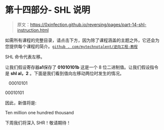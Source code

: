 # 第十四部分- SHL 说明

> 原文：<https://0xinfection.github.io/reversing/pages/part-14-shl-instruction.html>

如需所有课程的完整目录，请点击下方，因为除了课程涵盖的主题之外，它还会为您提供每个课程的简介。[`github . com/mytechnotalent/逆向工程-教程`](https://github.com/mytechnotalent/Reverse-Engineering-Tutorial)

SHL 命令代表左移。

让我们假设寄存器**a1**保存了 **01010101b** 这是一个 8 位二进制值。让我们假设指令是 **shl al，2** 。下面是我们看到值向左移动两位时发生的情况。

   00010101

00010101

因此，新值将是:

Ten million one hundred thousand

下周我们将深入 SHR！敬请期待！